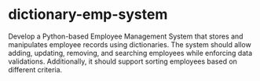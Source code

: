 # dictionary-emp-system
Develop a Python-based Employee Management System that stores and manipulates employee records using dictionaries. The system should allow adding, updating, removing, and searching employees while enforcing data validations. Additionally, it should support sorting employees based on different criteria.
